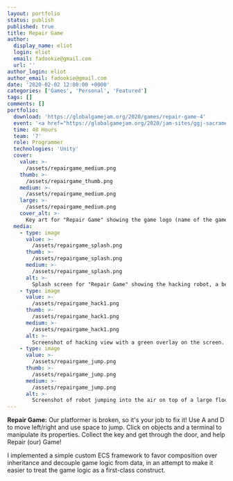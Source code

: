 ```yaml
---
layout: portfolio
status: publish
published: true
title: Repair Game
author:
  display_name: eliot
  login: eliot
  email: fadookie@gmail.com
  url: ''
author_login: eliot
author_email: fadookie@gmail.com
date: '2020-02-02 12:00:00 +0000'
categories: ['Games', 'Personal', 'Featured']
tags: []
comments: []
portfolio:
  download: 'https://globalgamejam.org/2020/games/repair-game-4'
  event: '<a href="https://globalgamejam.org/2020/jam-sites/ggj-sacramento">Global Game Jam Sacramento 2020</a>'
  time: 48 Hours
  team: '7'
  role: Programmer
  technologies: 'Unity'
  cover:
    value: >-
      /assets/repairgame_medium.png
    thumb: >-
      /assets/repairgame_thumb.png
    medium: >-
      /assets/repairgame_medium.png
    large: >-
      /assets/repairgame_medium.png
    cover_alt: >-
      Key art for "Repair Game" showing the game logo (name of the game in stylized typography) over a level with two platforms with a gap between them.
  media:
    - type: image
      value: >-
        /assets/repairgame_splash.png 
      thumb: >-
        /assets/repairgame_splash.png 
      medium: >-
        /assets/repairgame_splash.png 
      alt: >-
        Splash screen for "Repair Game" showing the hacking robot, a beige robot with a 0 and 1 on a display in its head, sitting on a platform across a gap from another platform. There's a "Play game!" button and the controls for the game are displayed.
    - type: image
      value: >-
        /assets/repairgame_hack1.png
      thumb: >-
        /assets/repairgame_hack1.png
      medium: >-
        /assets/repairgame_hack1.png
      alt: >-
        Screenshot of hacking view with a green overlay on the screen. The robot is standing on a small platform and is surrounded by several other small platforms. Green hack beams extend from the robot's arms to a platform, connecting it to a hacking terminal. The exit key is floating in the top right and above it and to the right is the exit dorr. A game rule is displayed on the top of the screen: "Object moves [Vertically] at speed [1] and range [7]" "Save & Exit" button is displayed on the lower left corner.
    - type: image
      value: >-
        /assets/repairgame_jump.png
      thumb: >-
        /assets/repairgame_jump.png
      medium: >-
        /assets/repairgame_jump.png
      alt: >-
        Screenshot of robot jumping into the air on top of a large floor. A hack terminal is off to the left. The exit key is floating above, out of reach. A large exit door is to the right.
---
```


**Repair Game:** Our platformer is broken, so it's your job to fix it! Use A and D to move left/right and use space to jump. Click on objects and a terminal to manipulate its properties. Collect the key and get through the door, and help Repair (our) Game!

I implemented a simple custom ECS framework to favor composition over inheritance and decouple game logic from data, in an attempt to make it easier to treat the game logic as a first-class construct.

